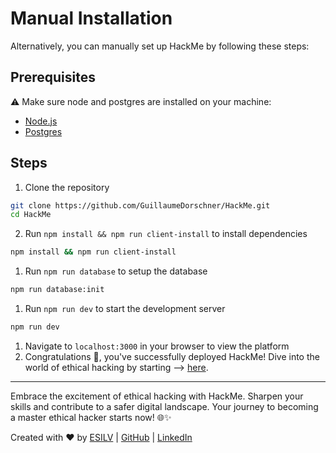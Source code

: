 # Manual Installation
Alternatively, you can manually set up HackMe by following these steps:

## Prerequisites

⚠️ Make sure node and postgres are installed on your machine:
- [Node.js](https://nodejs.org/en/)
- [Postgres](https://www.postgresql.org/download/)


## Steps
1. Clone the repository
```bash
git clone https://github.com/GuillaumeDorschner/HackMe.git
cd HackMe
```
2. Run `npm install && npm run client-install` to install dependencies
```bash
npm install && npm run client-install
```
1. Run `npm run database` to setup the database
```bash
npm run database:init
```
1. Run `npm run dev` to start the development server
```bash
npm run dev
```
1. Navigate to `localhost:3000` in your browser to view the platform
2. Congratulations 🎉, you've successfully deployed HackMe! Dive into the world of ethical hacking by starting --> [here](/Documentation/hack.md).


---

Embrace the excitement of ethical hacking with HackMe. Sharpen your skills and contribute to a safer digital landscape. Your journey to becoming a master ethical hacker starts now! 🌐✨

Created with ❤️ by [ESILV](https://www.esilv.fr/) | [GitHub](https://github.com/GuillaumeDorschner) | [LinkedIn](https://www.linkedin.com/in/guillaume-dorschner/)